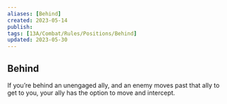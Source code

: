 ```yaml
---
aliases: [Behind]
created: 2023-05-14
publish: 
tags: [13A/Combat/Rules/Positions/Behind]
updated: 2023-05-30
---
```


## Behind

If you’re behind an unengaged ally, and an enemy moves past that ally to get to you, your ally has the option to move and intercept.